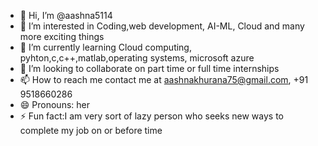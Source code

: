 - 👋 Hi, I’m @aashna5114
- 👀 I’m interested in Coding,web development, AI-ML, Cloud and many more exciting things
- 🌱 I’m currently learning Cloud computing, pyhton,c,c++,matlab,operating systems, microsoft azure
- 💞️ I’m looking to collaborate on part time or full time internships
- 📫 How to reach me contact me at aashnakhurana75@gmail.com, +91 9518660286
- 😄 Pronouns: her
- ⚡ Fun fact:I am very sort of lazy person who seeks new ways to complete my job on or before time

<!---
aashna5114/aashna5114 is a ✨ special ✨ repository because its `README.md` (this file) appears on your GitHub profile.
You can click the Preview link to take a look at your changes.
--->
